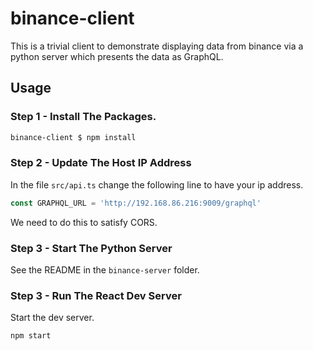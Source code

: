 # binance-client

This is a trivial client to demonstrate displaying data from binance via a python
server which presents the data as GraphQL.

## Usage

### Step 1 - Install The Packages.

```bash
binance-client $ npm install
```

### Step 2 - Update The Host IP Address

In the file `src/api.ts` change the following line to have your ip address.

```ts
const GRAPHQL_URL = 'http://192.168.86.216:9009/graphql'
```

We need to do this to satisfy CORS.

### Step 3 - Start The Python Server

See the README in the `binance-server` folder.

### Step 3 - Run The React Dev Server

Start the dev server.

```bash
npm start
```
